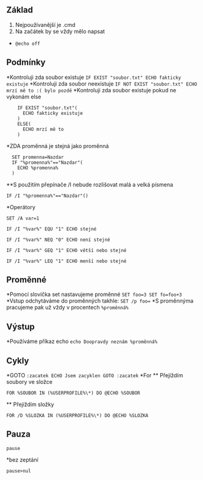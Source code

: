 ## Základ
1. Nejpoužívanější je .cmd
2. Na začátek by se vždy mělo napsat
* `@echo off` 
## Podmínky
*Kontroluji zda soubor existuje
 ``` IF EXIST "soubor.txt" ECHO fakticky existuje ```
*Kontroluji zda soubor neexistuje
``` IF NOT EXIST "soubor.txt" ECHO mrzí mě to :( bylo pozdě ```
*Kontroluji zda soubor existuje pokud ne vykonám else
``` 
    IF EXIST "soubor.txt"( 
      ECHO fakticky existuje
    )
    ELSE(
      ECHO mrzí mě to
    )
```
*ZDA proměnná je stejná jako proměnná
```
  SET promenna=Nazdar
  IF "%promenna%"=="Nazdar"(
    ECHO %promenna%
  )
```
**S použitím přepínače /I nebude rozlišovat malá a velká písmena
  ```
  IF /I "%promenna%"=="Nazdar"()
```
*Operátory
```
SET /A var=1

IF /I "%var%" EQU "1" ECHO stejné

IF /I "%var%" NEQ "0" ECHO není stejné

IF /I "%var%" GEQ "1" ECHO větší nebo stejné

IF /I "%var%" LEQ "1" ECHO menší nebo stejné
```
## Proměnné
*Pomocí slovíčka set nastavujeme proměnné
    ```
      SET foo=3
      SET fo=foo+3
    ```
*Vstup odchytáváme do proměnných takhle:
    ```
      SET /p foo=
    ```
*S proměnnýma pracujeme pak už vždy v procentech
    ```
      %proměnná%
    ```
## Výstup
*Používáme příkaz echo
    ```
      echo Doopravdy neznám %proměnná%
    ```
## Cykly
*GOTO
    ```
     :zacatek
    ECHO Jsem zacyklen
    GOTO :zacatek
    ```
*For
** Přejíždím soubory ve složce
  ```
  FOR %SOUBOR IN (%USERPROFILE%\*) DO @ECHO %SOUBOR
  ```
** Přejíždím složky
  ```
  FOR /D %SLOZKA IN (%USERPROFILE%\*) DO @ECHO %SLOZKA
  ```
 ## Pauza
 ```
 pause
 ```
 *bez zeptání
  ```
 pause>nul
 ```
